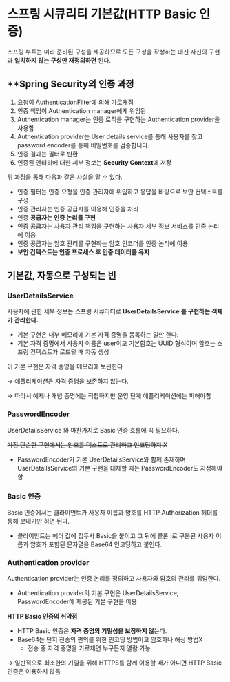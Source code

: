 # 스프링 시큐리티 기본값(HTTP Basic 인증)
스프링 부트는 미리 준비된 구성을 제공하므로 모든 구성을 작성하는 대신 자신의 구현과 **일치하지 않는 구성만 재정의하면** 된다.

## **Spring Security의 인증 과정

1. 요청이 AuthenticationFilter에 의해 가로채짐
2. 인증 책임이 Authentication manager에게 위임됨
3. Authentication manager는 인증 로직을 구현하는 Authentication provider을 사용함
4. Authentication provider는 User details service를 통해 사용자를 찾고 password encoder를 통해 비밀번호를 검증합니다.
5. 인증 결과는 필터로 반환
6. 인증된 엔터티에 대한 세부 정보는 **Security Context**에 저장

위 과정을 통해 다음과 같은 사실을 알 수 있다.

- 인증 필터는 인증 요청을 인증 관리자에 위임하고 응답을 바탕으로 보안 컨텍스트를 구성
- 인증 관리자는 인증 공급자를 이용해 인증을 처리
- 인증 **공급자는 인증 논리를 구현**
- 인증 공급자는 사용자 관리 책임을 구현하는 사용자 세부 정보 서비스를 인증 논리에 이용
- 인증 공급자는 암호 관리를 구현하는 암호 인코더를 인증 논리에 이용
- **보안 컨텍스트는 인증 프로세스 후 인증 데이터를 유지**

## 기본값, 자동으로 구성되는 빈

### **UserDetailsService**

사용자에 관한 세부 정보는 스프링 시큐리티로 **UserDetailsService 를 구현하는 객체가 관리한다.**

- 기본 구현은 내부 메모리에 기본 자격 증명을 등록하는 일만 한다.
- 기본 자격 증명에서 사용자 이름은 user이고 기본함호는 UUID 형식이며 암호는 스프링 컨텍스트가 로드될 때 자동 생성

이 기본 구현은 자격 증명을 메모리에 보관한다 

→ 애플리케이션은 자격 증명을 보존하지 않는다. 

→ 따라서 예제나 개념 증명에는 적합하지만 운영 단계 애플리케이션에는 피해야함

### PasswordEncoder

UserDetailsService 와 마찬가지로 Basic 인증 흐름에 꼭 필요하다.

~~가장 단순한 구현에서는 암호를 텍스트로 관리하고 인코딩하지 X~~

- PasswordEncoder가 기본 UserDetailsService와 함께 존재하며 UserDetailsService의 기본 구현을 대체할 때는 PasswordEncoder도 지정해야함

### Basic 인증

Basic 인증에서는 클라이언트가 사용자 이름과 암호를 HTTP Authorization 헤더를 통해 보내기만 하면 된다.

- 클라이언트는 헤더 값에 접두사 Basic을 붙이고 그 뒤에 콜론 :로 구분된 사용자 이름과 암호가 포함된 문자열을 Base64 인코딩하고 붙인다.

### Authentication provider

Authentication provider는 인증 논리를 정의하고 사용자와 암호의 관리를 위임한다.

- Authentication provider의 기본 구현은 UserDetailsService, PasswordEncoder에 제공된 기본 구현을 이용

**HTTP Basic 인증의 취약점** 

- HTTP Basic 인증은 **자격 증명의 기밀성을 보장하지 않**는다.
- Base64는 단지 전송의 편의를 위한 인코딩 방법이고 암호화나 해싱 방법X
    - 전송 중 자격 증명을 가로채면 누구든지 열람 가능

→ 일반적으로 최소한의 기밀을 위해 HTTPS를 함께 이용할 때가 아니면 HTTP Basic인증은 이용하지 않음